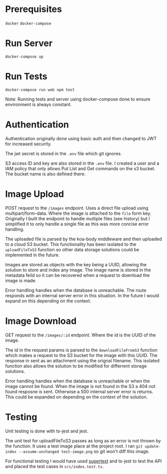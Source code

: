 # Prerequisites
`docker`
`docker-compose`

# Run Server
`docker-compose up`

# Run Tests
`docker-compose run web npm test`

Note: Running tests and server using docker-compose done to ensure environment is always constant. 

# Authentication
Authentication originally done using basic auth and then changed to JWT for increased security.

The jwt secret is stored in the `.env` file which git ignores.

S3 access ID and key are also stored in the `.env` file. I created a user and a IAM policy that only allows Put List and Get commands on the s3 bucket. The bucket name is also defined there. 

# Image Upload
POST request to the `/images` endpoint. Uses a direct file upload using multipart/form-data. Where the image is attached to the `file` form key. Originally I built the endpoint to handle multiple files (see history) but I simplified it to only handle a single file as this was more concise error handling.

The uploaded file is parsed by the koa-body middleware and then uploaded to a cloud S3 bucket. This functionality has been isolated to the `uploadFileToS3` function so other data storage solutions could be implemented in the future.

Images are stored as objects with the key being a UUID, allowing the solution to store and index any image. The image name is stored in the metadata feild so it can be recovered when a request to download the image is made.

Error handling handles when the database is unreachable. The route responds with an internal server error in this situation. In the future I would expand on this depending on the context.

# Image Download
GET request to the `/images/:id` endpoint. Where the id is the UUID of the image.

The id in the request params is parsed to the `downloadFileFromS3` function which makes a request to the S3 bucket for the image with this UUID. The response in sent as an attachment using the orignal filename. This isolated function also allows the solution to be modified for differrent storage solutions.

Error handling handles when the database is unreachable or when the image cannot be found. When the image is not found in the S3 a 404 not found resposne is sent. Otherwise a 500 internal server error is returns. This could be expanded on depending on the context of the solution.

# Testing
Unit testing is done with ts-jest and jest.

The unit test for uploadFileToS3 passes as long as an error is not thrown by the function. It uses a test image place at the project root. I ran `git update-index --assume-unchanged test-image.png` so git won't diff this image.

For functional testing I would have used [supertest](https://github.com/ladjs/supertest) and ts-jest to test the API and placed the test cases in `src/index.test.ts`.

